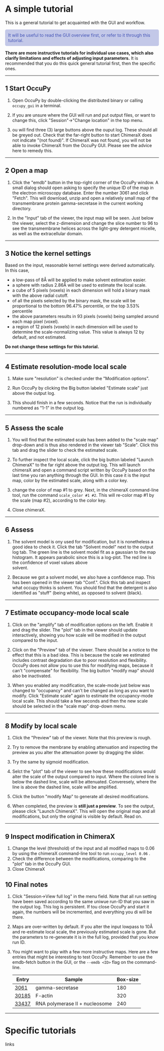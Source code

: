 # A simple tutorial

<style>
p.comment {
background-color: #c3c8e8;
color: #4051b5;
padding: 10px;
margin-left: 0px;
border-radius: 5px;
}

</style>

This is a general tutorial to get acquainted with the GUI and workflow. 

<p class="comment">
It will be useful to read the GUI overview first, or refer to it through this tutorial.
</p>

**There are more instructive tutorials for individual use cases, which also clarify limitations and effects of 
adjusting input parameters.** It is recommended that you do this quick general tutorial first, then the specific 
ones.

---

## 1 Start OccuPy 
1. Open OccuPy by double-clicking the distributed binary or calling `occupy_gui` in a terminal. 

2. If you are unsure where the GUI will run and put output files, or want to change this, click "Session"->"Change 
location" in the top menu.

3. ou will find three (3) large buttons above the ouput log. These should all be greyed out. Check that the far-right 
button to start ChimeraX does not indicate "(not found)". If ChimeraX was not found, you will not be able to invoke 
ChimeraX from the OccuPy GUI. Please see the advice here to remedy this.

---

## 2 Open a map 
1. Click the "emdb" button in the top-right corner of the OccuPy window. A small dialog should open asking to 
specify the unique ID of the map in the electron microscopy database. Enter the number 3061 and click "Fetch". This 
will download, unzip and open a relatively small map of the transmembrane protein gamma-secretase in the current 
working directory.

2. In the "Input" tab of the viewer, the input map will be seen. Just below the viewer, select the z-dimension and 
change the slice number to 96 to see the transmembrane helices across the light-grey detergent micelle, as well as 
the extracellular domain. 

---

## 3 Notice the kernel settings 
Based on the input, reasonable kernel settings were derived automatically. In this case, 

- a low-pass of 8Å will be applied to make solvent estimation easier.
- a sphere with radius 2.86Å will be used to estimate the local scale. 
- a cube of 5 pixels (voxels) in each dimension will hold a binary mask with the above radial cutoff. 
- of all the pixels selected by the binary mask, the scale will be proportional to the bottom 96.47% percentile, or 
  the top 3.53% percentile
- the above parameters results in 93 pixels (voxels) being sampled around each map pixel (voxel).
- a region of 12 pixels (voxels) in each dimension will be used to determine the scale-normalizing value. This value 
  is always 12 by default, and not estimated. 

**Do not change these settings for this tutorial.**

---

## 4 Estimate resolution-mode local scale 
1. Make sure "resolution" is checked under the "Modification options". 

2. Run OccuPy by clicking the Big button labeled "Estimate scale" just above the output log. 

3. This should finish in a few seconds. Notice that the run is individually numbered as "1-1" in the output log. 

---

## 5 Assess the scale 
1. You will find that the estimated scale has been added to the "scale map" drop-down and is thus also rendered in the 
viewer tab "Scale". Click this tab and drag the slider to check the estimated scale. 

2. To further inspect the local scale, click the big button labeled "Launch ChimeraX" to the far right above the output 
log. This will launch chimeraX and open a command script written by OccuPy based on the last time you ran anything 
through the GUI. In this case it is the input map, color by the estimated scale, along with a color key. 

3. change the color of map #1 to grey. Next, in the chimeraX command-line tool, run the command 
`scale_color #1 #2`. This will re-color map #1 by the scale (map #2), according to the color key.

4. Close chimeraX.

---

## 6 Assess 
1. The solvent model is ony used for modification, but it is nonetheless a good idea to check it. Click the tab 
   "Solvent model" next to the output log tab. The green line is the solvent model fit as a gaussian to the map 
   histogram. It appears parabolic since this is a log-plot. The red line is the confidence of voxel values above  
   solvent. 

2. Because we got a solvent model, we also have a confidence map. This has been opened in the viewer tab "Conf.". 
   Click  this tab and inspect what occupy thinks is solvent. You should find that the detergent is also identified 
   as "stuff" (being white), as opposed to solvent (black). 

---

## 7 Estimate occupancy-mode local scale 
1. Click on the "amplify" tab of modification options on the left. Enable it and drag the slider. The "plot" tab in the 
viewer should update interactively, showing you how scale will be modified in the output compared to the input. 

2. Click on the "Preview" tab of the viewer. There should be a notice to the effect that this is a bad idea. This is 
   because the scale we estimated includes contrast degradation due to poor resolution and flexibility. OccuPy does 
   not allow you to use this for modifying maps, because it can't "compensate" for flexibility.  The big button 
   "modify map" should also be inactivated. 

3. When you enabled any modification, the scale-mode just below was changed to "occupancy" and can't be changed as 
   long as you want to modify. Click "Estimate scale" again to estimate the occupancy-mode local scale.  This should 
   take a few seconds and then the new scale should be selected in the "scale map" drop-down menu. 

---

## 8 Modify by local scale

1. Click the "Preview" tab of the viewer. Note that this preview is rough. 

2. Try to remove the membrane by enabling attenuation and inspecting the preview as you alter the attenuation 
   power by dragging the slider.
3. Try the same by sigmoid modification.
4. Selct the "plot" tab of the viewer to see how these modifications would alter the scale of the output compared to 
   input. Where the colored line is below the dashed line, scale will be attenuated. Converesely, where the line is 
   above the dashed line, scale will be amplified. 
5. Click the button "modify Map" to generate all desired modifications. 
6. When completed, the preview is **still just a preview**. To see the output, please click "Launch ChimeraX". This 
   will open the original map and all modifications, but only the original is visible by default. Read on.

---

## 9 Inspect modification in ChimeraX
1. Change the level (threshold) of the input and all modified maps to 0.06 by using the chimeraX command-line tool to 
   run 
   `occupy_level 0.06` .
2. Check the difference between the modifications, comparing to the "plot" tab in the OccuPy GUI. 
3. Close ChimeraX 

## 10 Final notes 
1. Click "Session->View full log" in the menu field. Note that all run setting have been saved according to the same 
   uniwue run-ID that you saw in the output log. This log is persistent. If tou close OccuPy and start it again, the 
   numbers will be incremented, and everything you di will be there. 
2. Maps are over-written by default. If you alter the input lowpass to 10Å and re-estimate local scale, the 
   previously estimated scale is gone. But the parameters to re-generate it is in the full log, provided that you 
   know run ID. 
3. You might want to play with a few more instructive maps. Here are a few entries that might be interesting to test 
   OccuPy. Remember to use the emdb-fetch button in the GUI, or the `--emdb <ID>` flag on the command-line.

   | Entry                                         | Sample                         | Box-size |
   |-----------------------------------------------|--------------------------------|----------|
   | [3061](https://www.ebi.ac.uk/emdb/EMD-3061)   | gamma-secretase                | 180      |
   | [30185](https://www.ebi.ac.uk/emdb/EMD-30185) | F-actin                        | 320      |
   | [33437](https://www.ebi.ac.uk/emdb/EMD-33437) | RNA polymerase II + nucleosome | 240      |
   

---

# Specific tutorials 

links